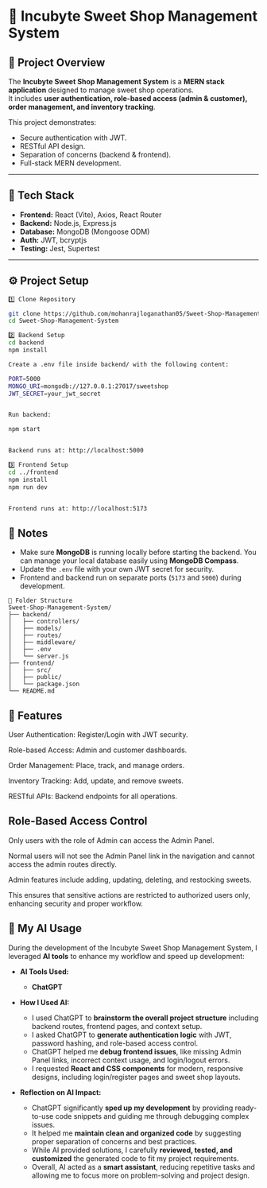 # 🍬 Incubyte Sweet Shop Management System 

## 📌 Project Overview
The **Incubyte Sweet Shop Management System** is a **MERN stack application** designed to manage sweet shop operations.  
It includes **user authentication, role-based access (admin & customer), order management, and inventory tracking**.  

This project demonstrates:
- Secure authentication with JWT.
- RESTful API design.
- Separation of concerns (backend & frontend).
- Full-stack MERN development.

---

## 🚀 Tech Stack
- **Frontend:** React (Vite), Axios, React Router  
- **Backend:** Node.js, Express.js  
- **Database:** MongoDB (Mongoose ODM)  
- **Auth:** JWT, bcryptjs  
- **Testing:** Jest, Supertest  

---

## ⚙️ Project Setup
```bash
1️⃣ Clone Repository

git clone https://github.com/mohanrajloganathan05/Sweet-Shop-Management-System.git
cd Sweet-Shop-Management-System

2️⃣ Backend Setup
cd backend
npm install

Create a .env file inside backend/ with the following content:

PORT=5000
MONGO_URI=mongodb://127.0.0.1:27017/sweetshop
JWT_SECRET=your_jwt_secret


Run backend:

npm start


Backend runs at: http://localhost:5000

3️⃣ Frontend Setup
cd ../frontend
npm install
npm run dev


Frontend runs at: http://localhost:5173
```

## 📌 Notes
- Make sure **MongoDB** is running locally before starting the backend. You can manage your local database easily using **MongoDB Compass**.
- Update the `.env` file with your own JWT secret for security.
- Frontend and backend run on separate ports (`5173` and `5000`) during development.

```
📂 Folder Structure
Sweet-Shop-Management-System/
├── backend/
│   ├── controllers/
│   ├── models/
│   ├── routes/
│   ├── middleware/
│   ├── .env
│   └── server.js
├── frontend/
│   ├── src/
│   ├── public/
│   └── package.json
└── README.md
```
## 📝 Features

User Authentication: Register/Login with JWT security.

Role-based Access: Admin and customer dashboards.

Order Management: Place, track, and manage orders.

Inventory Tracking: Add, update, and remove sweets.

RESTful APIs: Backend endpoints for all operations.

## Role-Based Access Control

Only users with the role of Admin can access the Admin Panel.

Normal users will not see the Admin Panel link in the navigation and cannot access the admin routes directly.

Admin features include adding, updating, deleting, and restocking sweets.

This ensures that sensitive actions are restricted to authorized users only, enhancing security and proper workflow.

## 🤖 My AI Usage

During the development of the Incubyte Sweet Shop Management System, I leveraged **AI tools** to enhance my workflow and speed up development:

- **AI Tools Used:**
  - **ChatGPT**

- **How I Used AI:**
  - I used ChatGPT to **brainstorm the overall project structure** including backend routes, frontend pages, and context setup.
  - I asked ChatGPT to **generate authentication logic** with JWT, password hashing, and role-based access control.
  - ChatGPT helped me **debug frontend issues**, like missing Admin Panel links, incorrect context usage, and login/logout errors.
  - I requested **React and CSS components** for modern, responsive designs, including login/register pages and sweet shop layouts.


- **Reflection on AI Impact:**
  - ChatGPT significantly **sped up my development** by providing ready-to-use code snippets and guiding me through debugging complex issues.
  - It helped me **maintain clean and organized code** by suggesting proper separation of concerns and best practices.
  - While AI provided solutions, I carefully **reviewed, tested, and customized** the generated code to fit my project requirements.
  - Overall, AI acted as a **smart assistant**, reducing repetitive tasks and allowing me to focus more on problem-solving and project design.


